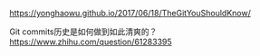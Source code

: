 https://yonghaowu.github.io/2017/06/18/TheGitYouShouldKnow/

Git commits历史是如何做到如此清爽的？
https://www.zhihu.com/question/61283395